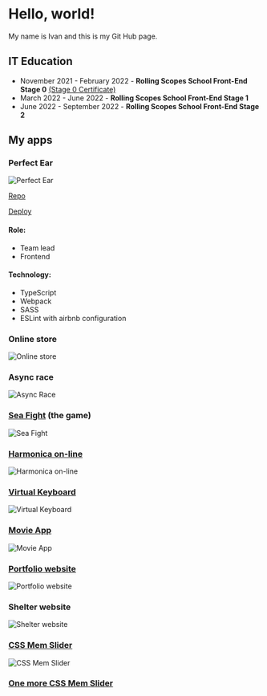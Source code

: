 # Hello, world!

My name is Ivan and this is my Git Hub page.

## IT Education

* November 2021 - February 2022 - **Rolling Scopes School Front-End Stage 0**
[(Stage 0 Certificate)](https://app.rs.school/certificate/9rfq3x9e)
* March 2022 - June 2022 - **Rolling Scopes School Front-End Stage 1**
* June 2022 - September 2022 - **Rolling Scopes School Front-End Stage 2**

## My apps

### Perfect Ear

![Perfect Ear](https://github.com/Legat14/Legat14/blob/main/img/perfect_ear_screenshot.jpg?raw=true)

[Repo](https://github.com/Legat14/perfect_ear)

[Deploy](https://perfect-ear.netlify.app/)

#### Role:
* Team lead
* Frontend

#### Technology:
* TypeScript
* Webpack
* SASS
* ESLint with airbnb configuration

### Online store

![Online store](https://github.com/Legat14/Legat14/blob/main/img/online_store_screenshot.JPG?raw=true)

### Async race

![Async Race](https://github.com/Legat14/Legat14/blob/main/img/async_race_screenshot.JPG?raw=true)

### [Sea Fight](https://legat14.github.io/sea_fight/) (the game)

![Sea Fight](https://github.com/Legat14/Legat14/blob/main/img/sea_fight_screenshot.jpg?raw=true)

### [Harmonica on-line](https://legat14.github.io/JS_30_Harp/)

![Harmonica on-line](https://github.com/Legat14/Legat14/blob/main/img/harmonica_on-line_screenshot.jpg?raw=true)

### [Virtual Keyboard](https://legat14.github.io/virtual_keyboard/)

![Virtual Keyboard](https://github.com/Legat14/Legat14/blob/main/img/virtual_keyboard_screenshot.jpg?raw=true)

### [Movie App](https://legat14.github.io/movie_app/)

![Movie App](https://github.com/Legat14/Legat14/blob/main/img/movie_app_screenshot.jpg?raw=true)

### [Portfolio website](https://legat14.github.io/portfolio/)

![Portfolio website](https://github.com/Legat14/Legat14/blob/main/img/portfolio_screenshot.jpg?raw=true)

### Shelter website

![Shelter website](https://github.com/Legat14/Legat14/blob/main/img/shelter_screenshot.jpg?raw=true)

### [CSS Mem Slider](https://legat14.github.io/cssMemSlider/)

![CSS Mem Slider](https://github.com/Legat14/Legat14/blob/main/img/css_mem_slider_screenshot.jpg?raw=true)

### [One more CSS Mem Slider](https://legat14.github.io/cssMemSlider-1/)
